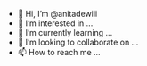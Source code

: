 - 👋 Hi, I’m @anitadewiii
- 👀 I’m interested in ...
- 🌱 I’m currently learning ...
- 💞️ I’m looking to collaborate on ...
- 📫 How to reach me ...

<!---
anitadewiii/anitadewiii is a ✨ special ✨ repository because its `README.md` (this file) appears on your GitHub profile.
You can click the Preview link to take a look at your changes.
--->
